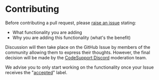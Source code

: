 # Contributing

Before contributing a pull request, please [raise an issue](https://github.com/codesupport/code-review-tool/issues/new) stating:
- What functionality you are adding
- Why you are adding this functionality (what's the benefit)

Discussion will then take place on the GitHub Issue by members of the community allowing them to express their thoughts.
However, the final decision will be made by the [CodeSupport Discord](https://codesupport.dev/discord) moderation team.

We advise you to only start working on the functionality once your Issue receives the "[accepted](https://github.com/codesupport/code-review-tool/issues?q=is%3Aopen+is%3Aissue+label%3Aaccepted)" label.
